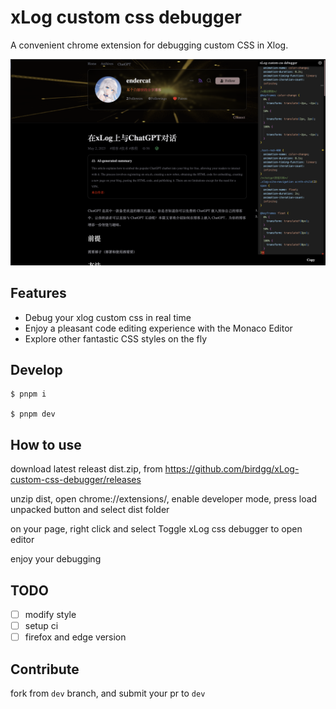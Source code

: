 # xLog custom css debugger

A convenient chrome extension for debugging custom CSS in Xlog.

![screenshot](./images/screenshot.png)

## Features
- Debug your xlog custom css in real time
- Enjoy a pleasant code editing experience with the Monaco Editor
- Explore other fantastic CSS styles on the fly
## Develop

```
$ pnpm i

$ pnpm dev
```
## How to use

download latest releast dist.zip, from https://github.com/birdgg/xLog-custom-css-debugger/releases

unzip dist, open chrome://extensions/, enable developer mode, press load unpacked button and select dist folder

on your page, right click and select Toggle xLog css debugger to open editor

enjoy your debugging
## TODO
- [ ] modify style
- [ ] setup ci
- [ ] firefox and edge version

## Contribute

fork from `dev` branch, and submit your pr to `dev`